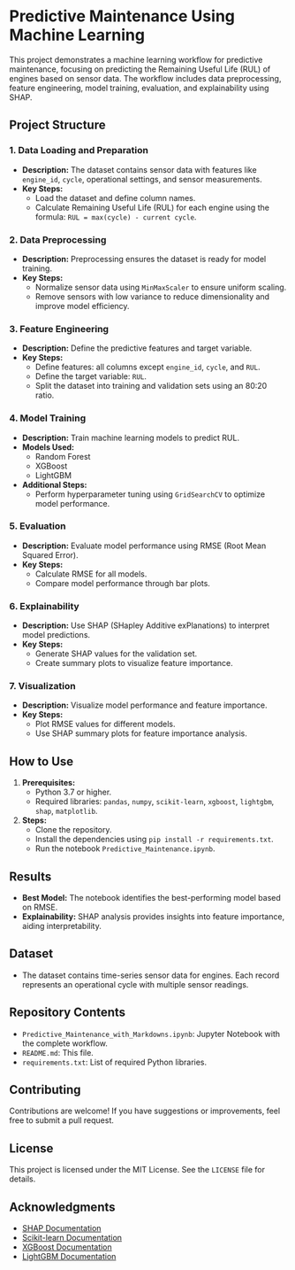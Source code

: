 # Predictive Maintenance Using Machine Learning

This project demonstrates a machine learning workflow for predictive maintenance, focusing on predicting the Remaining Useful Life (RUL) of engines based on sensor data. The workflow includes data preprocessing, feature engineering, model training, evaluation, and explainability using SHAP.

## Project Structure

### 1. **Data Loading and Preparation**
- **Description:** The dataset contains sensor data with features like `engine_id`, `cycle`, operational settings, and sensor measurements.
- **Key Steps:**
  - Load the dataset and define column names.
  - Calculate Remaining Useful Life (RUL) for each engine using the formula: `RUL = max(cycle) - current cycle`.

### 2. **Data Preprocessing**
- **Description:** Preprocessing ensures the dataset is ready for model training.
- **Key Steps:**
  - Normalize sensor data using `MinMaxScaler` to ensure uniform scaling.
  - Remove sensors with low variance to reduce dimensionality and improve model efficiency.

### 3. **Feature Engineering**
- **Description:** Define the predictive features and target variable.
- **Key Steps:**
  - Define features: all columns except `engine_id`, `cycle`, and `RUL`.
  - Define the target variable: `RUL`.
  - Split the dataset into training and validation sets using an 80:20 ratio.

### 4. **Model Training**
- **Description:** Train machine learning models to predict RUL.
- **Models Used:**
  - Random Forest
  - XGBoost
  - LightGBM
- **Additional Steps:**
  - Perform hyperparameter tuning using `GridSearchCV` to optimize model performance.

### 5. **Evaluation**
- **Description:** Evaluate model performance using RMSE (Root Mean Squared Error).
- **Key Steps:**
  - Calculate RMSE for all models.
  - Compare model performance through bar plots.

### 6. **Explainability**
- **Description:** Use SHAP (SHapley Additive exPlanations) to interpret model predictions.
- **Key Steps:**
  - Generate SHAP values for the validation set.
  - Create summary plots to visualize feature importance.

### 7. **Visualization**
- **Description:** Visualize model performance and feature importance.
- **Key Steps:**
  - Plot RMSE values for different models.
  - Use SHAP summary plots for feature importance analysis.

## How to Use

1. **Prerequisites:**
   - Python 3.7 or higher.
   - Required libraries: `pandas`, `numpy`, `scikit-learn`, `xgboost`, `lightgbm`, `shap`, `matplotlib`.
2. **Steps:**
   - Clone the repository.
   - Install the dependencies using `pip install -r requirements.txt`.
   - Run the notebook `Predictive_Maintenance.ipynb`.

## Results
- **Best Model:** The notebook identifies the best-performing model based on RMSE.
- **Explainability:** SHAP analysis provides insights into feature importance, aiding interpretability.

## Dataset
- The dataset contains time-series sensor data for engines. Each record represents an operational cycle with multiple sensor readings.

## Repository Contents
- `Predictive_Maintenance_with_Markdowns.ipynb`: Jupyter Notebook with the complete workflow.
- `README.md`: This file.
- `requirements.txt`: List of required Python libraries.

## Contributing
Contributions are welcome! If you have suggestions or improvements, feel free to submit a pull request.

## License
This project is licensed under the MIT License. See the `LICENSE` file for details.

## Acknowledgments
- [SHAP Documentation](https://shap.readthedocs.io/)
- [Scikit-learn Documentation](https://scikit-learn.org/)
- [XGBoost Documentation](https://xgboost.readthedocs.io/)
- [LightGBM Documentation](https://lightgbm.readthedocs.io/)
